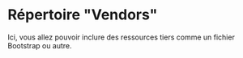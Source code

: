 # Répertoire "Vendors"

Ici, vous allez pouvoir inclure des ressources tiers comme un fichier Bootstrap ou autre.